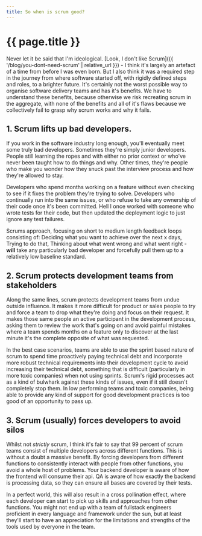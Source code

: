 ```yaml
---
title: So when is scrum good?
---
```

# {{ page.title }}

Never let it be said that I'm ideological. [Look, I don't like Scrum]({{ '/blog/you-dont-need-scrum' | relative_url }}) - I think it's largely an artefact of a time from before I was even born. But I also think it was a required step in the journey from where software started off, with rigidly defined steps and roles, to a brighter future. It's certainly not the worst possible way to organise software delivery teams and has it's benefits. We have to understand these benefits, because otherwise we risk recreating scrum in the aggregate, with none of the benefits and all of it's flaws because we collectively fail to grasp why scrum works and why it fails.

## 1. Scrum lifts up bad developers.
If you work in the software industry long enough, you'll eventually meet some truly bad developers. Sometimes they're simply junior developers. People still learning the ropes and with either no prior context or who've never been taught how to do things and why. Other times, they're people who make you wonder how they snuck past the interview process and how they're allowed to stay.

Developers who spend months working on a feature without even checking to see if it fixes the problem they're trying to solve. Developers who continually run into the same issues, or who refuse to take any ownership of their code once it's been committed. Hell I once worked with someone who wrote tests for their code, but then updated the deployment logic to just ignore any test failures.

Scrums approach, focusing on short to medium length feedback loops consisting of: Deciding what you want to achieve over the next x days, Trying to do that, Thinking about what went wrong and what went right - **will** take any particularly bad developer and forcefully pull them up to a relatively low baseline standard.

## 2. Scrum protects development teams from stakeholders
Along the same lines, scrum protects development teams from undue outside influence. It makes it more difficult for product or sales people to try and force a team to drop what they're doing and focus on their request. It makes those same people an active participant in the development process, asking them to review the work that's going on and avoid painful mistakes where a team spends months on a feature only to discover at the last minute it's the complete opposite of what was requested.

In the best case scenarios, teams are able to use the sprint based nature of scrum to spend time proactively paying technical debt and incorporate more robust technical requirements into their development cycle to avoid increasing their technical debt, something that is difficult (particularly in more toxic companies) when not using sprints. Scrum's rigid processes act as a kind of bulwhark against these kinds of issues, even if it still doesn't completely stop them. In low performing teams and toxic companies, being able to provide any kind of support for good development practices is too good of an opportunity to pass up.

## 3. Scrum (usually) forces developers to avoid silos
Whilst not *strictly* scrum, I think it's fair to say that 99 percent of scrum teams consist of multiple developers across different functions. This is without a doubt a massive benefit. By forcing developers from different functions to consistently interact with people from other functions, you avoid a whole host of problems. Your backend developer is aware of how the frontend will consume their api. QA is aware of how exactly the backend is processing data, so they can ensure all bases are covered by their tests.

In a perfect world, this will also result in a cross pollination effect, where each developer can start to pick up skills and approaches from other functions. You might not end up with a team of fullstack engineers proficient in every language and framework under the sun, but at least they'll start to have an appreciation for the limitations and strengths of the tools used by everyone in the team.
